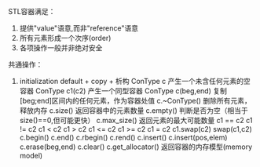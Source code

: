 STL容器满足：
1. 提供"value"语意,而非"reference"语意
2. 所有元素形成一个次序(order)
3. 各项操作一般并非绝对安全

共通操作：
1. initialization
    default + copy + 析构
    ConType c           产生一个未含任何元素的空容器
    ConType c1(c2)      产生一个同型容器
    ConType c(beg,end)  复制[beg;end]区间内的任何元素，作为容器处值
    c.~ConType()        删除所有元素，释放内存
    c.size()            返回容器中的元素数量
    c.empty()           判断是否为空（相当于size()==0,但可能更快）
    c.max_size()        返回元素的最大可能数量
    c1 == c2
    c1 != c2
    c1 < c2
    c1 > c2
    c1 <= c2
    c1 >= c2
    c1 = c2
    c1.swap(c2)
    swap(c1,c2)
    c.begin()   c.end()             c.rbegin()       c.rend()
    c.insert()  c.insert(pos,elem)  c.erase(beg,end) c.clear()
    c.get_allocator()       返回容器的内存模型(memory model)











